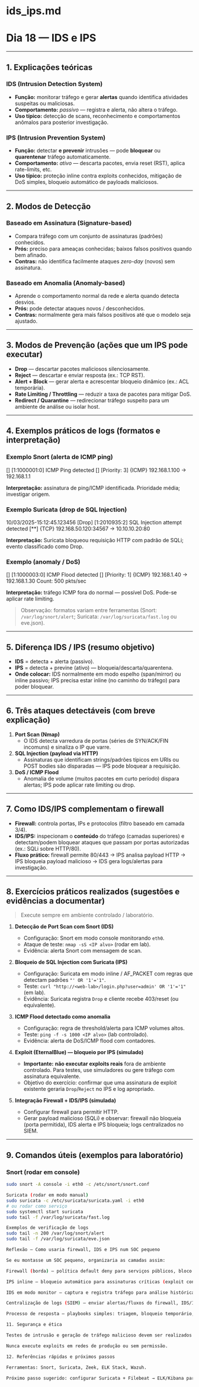 # ids_ips.md

# Dia 18 — IDS e IPS

---

## 1. Explicações teóricas

### IDS (Intrusion Detection System)
- **Função:** monitorar tráfego e gerar **alertas** quando identifica atividades suspeitas ou maliciosas.
- **Comportamento:** *passivo* — registra e alerta, não altera o tráfego.
- **Uso típico:** detecção de scans, reconhecimento e comportamentos anômalos para posterior investigação.

### IPS (Intrusion Prevention System)
- **Função:** detectar **e prevenir** intrusões — pode **bloquear** ou **quarentenar** tráfego automaticamente.
- **Comportamento:** *ativo* — descarta pacotes, envia reset (RST), aplica rate-limits, etc.
- **Uso típico:** proteção inline contra exploits conhecidos, mitigação de DoS simples, bloqueio automático de payloads maliciosos.

---

## 2. Modos de Detecção

### Baseado em Assinatura (Signature-based)
- Compara tráfego com um conjunto de assinaturas (padrões) conhecidos.
- **Prós:** preciso para ameaças conhecidas; baixos falsos positivos quando bem afinado.
- **Contras:** não identifica facilmente ataques *zero-day* (novos) sem assinatura.

### Baseado em Anomalia (Anomaly-based)
- Aprende o comportamento normal da rede e alerta quando detecta desvios.
- **Prós:** pode detectar ataques novos / desconhecidos.
- **Contras:** normalmente gera mais falsos positivos até que o modelo seja ajustado.

---

## 3. Modos de Prevenção (ações que um IPS pode executar)
- **Drop** — descartar pacotes maliciosos silenciosamente.  
- **Reject** — descartar e enviar resposta (ex.: TCP RST).  
- **Alert + Block** — gerar alerta e acrescentar bloqueio dinâmico (ex.: ACL temporária).  
- **Rate Limiting / Throttling** — reduzir a taxa de pacotes para mitigar DoS.  
- **Redirect / Quarantine** — redirecionar tráfego suspeito para um ambiente de análise ou isolar host.

---

## 4. Exemplos práticos de logs (formatos e interpretação)

### Exemplo Snort (alerta de ICMP ping)
[] [1:1000001:0] ICMP Ping detected []
[Priority: 3] {ICMP} 192.168.1.100 -> 192.168.1.1

**Interpretação:** assinatura de ping/ICMP identificada. Prioridade média; investigar origem.

### Exemplo Suricata (drop de SQL Injection)
10/03/2025-15:12:45.123456 [Drop] [1:2010935:2] SQL Injection attempt detected [**]
{TCP} 192.168.50.120:34567 -> 10.10.10.20:80

**Interpretação:** Suricata bloqueou requisição HTTP com padrão de SQLi; evento classificado como Drop.

### Exemplo (anomaly / DoS)
[] [1:1000003:0] ICMP Flood detected []
[Priority: 1] {ICMP} 192.168.1.40 -> 192.168.1.30
Count: 500 pkts/sec

**Interpretação:** tráfego ICMP fora do normal — possível DoS. Pode-se aplicar rate limiting.

> Observação: formatos variam entre ferramentas (Snort: `/var/log/snort/alert`; Suricata: `/var/log/suricata/fast.log` ou eve.json).

---

## 5. Diferença IDS / IPS (resumo objetivo)

- **IDS** = detecta + alerta (passivo).  
- **IPS** = detecta + previne (ativo) — bloqueia/descarta/quarentena.  
- **Onde colocar:** IDS normalmente em modo espelho (span/mirror) ou inline passivo; IPS precisa estar inline (no caminho do tráfego) para poder bloquear.

---

## 6. Três ataques detectáveis (com breve explicação)

1. **Port Scan (Nmap)**  
   - O IDS detecta varredura de portas (séries de SYN/ACK/FIN incomuns) e sinaliza o IP que varre.  
2. **SQL Injection (payload via HTTP)**  
   - Assinaturas que identificam strings/padrões típicos em URIs ou POST bodies são disparadas — IPS pode bloquear a requisição.  
3. **DoS / ICMP Flood**  
   - Anomalia de volume (muitos pacotes em curto período) dispara alertas; IPS pode aplicar rate limiting ou drop.

---

## 7. Como IDS/IPS complementam o firewall

- **Firewall:** controla portas, IPs e protocolos (filtro baseado em camada 3/4).  
- **IDS/IPS:** inspecionam o **conteúdo** do tráfego (camadas superiores) e detectam/podem bloquear ataques que passam por portas autorizadas (ex.: SQLi sobre HTTP/80).  
- **Fluxo prático:** firewall permite 80/443 → IPS analisa payload HTTP → IPS bloqueia payload malicioso → IDS gera logs/alertas para investigação.

---

## 8. Exercícios práticos realizados (sugestões e evidências a documentar)

> Execute sempre em ambiente controlado / laboratório.

1. **Detecção de Port Scan com Snort (IDS)**  
   - Configuração: Snort em modo console monitorando `eth0`.  
   - Ataque de teste: `nmap -sS <IP alvo>` (rodar em lab).  
   - Evidência: alerta Snort com mensagem de scan.

2. **Bloqueio de SQL Injection com Suricata (IPS)**  
   - Configuração: Suricata em modo inline / AF_PACKET com regras que detectam padrões `"' OR '1'='1"`.  
   - Teste: `curl "http://<web-lab>/login.php?user=admin' OR '1'='1"` (em lab).  
   - Evidência: Suricata registra `Drop` e cliente recebe 403/reset (ou equivalente).

3. **ICMP Flood detectado como anomalia**  
   - Configuração: regra de threshold/alerta para ICMP volumes altos.  
   - Teste: `ping -f -s 1000 <IP alvo>` (lab controlado).  
   - Evidência: alerta de DoS/ICMP flood com contadores.

4. **Exploit (EternalBlue) — bloqueio por IPS (simulado)**  
   - **Importante:** **não executar exploits reais** fora de ambiente controlado. Para testes, use simuladores ou gere tráfego com assinatura equivalente.  
   - Objetivo do exercício: confirmar que uma assinatura de exploit existente geraria `Drop`/`Reject` no IPS e log apropriado.

5. **Integração Firewall + IDS/IPS (simulada)**  
   - Configurar firewall para permitir HTTP.  
   - Gerar payload malicioso (SQLi) e observar: firewall não bloqueia (porta permitida), IDS alerta e IPS bloqueia; logs centralizados no SIEM.

---

## 9. Comandos úteis (exemplos para laboratório)

### Snort (rodar em console)
```bash
sudo snort -A console -i eth0 -c /etc/snort/snort.conf

Suricata (rodar em modo manual)
sudo suricata -c /etc/suricata/suricata.yaml -i eth0
# ou rodar como serviço
sudo systemctl start suricata
sudo tail -f /var/log/suricata/fast.log

Exemplos de verificação de logs
sudo tail -n 200 /var/log/snort/alert
sudo tail -f /var/log/suricata/eve.json

Reflexão — Como usaria firewall, IDS e IPS num SOC pequeno

Se eu montasse um SOC pequeno, organizaria as camadas assim:

Firewall (borda) — política default deny para serviços públicos, bloco de portas irrelevantes.

IPS inline — bloqueio automático para assinaturas críticas (exploit conhecidos, malwares que causam impacto imediato). IPS deve ser bem testado (tuning) para evitar interrupção de serviço por falsos positivos.

IDS em modo monitor — captura e registra tráfego para análise histórica, correlação e investigação (útil para detecção de anomalias e evidências).

Centralização de logs (SIEM) — enviar alertas/fluxos do firewall, IDS/IPS e hosts para um SIEM leve (ex.: ELK/Wazuh) para correlação e criação de alertas acionáveis.

Processo de resposta — playbooks simples: triagem, bloqueio temporário, coleta de evidências, escalonamento.

11. Segurança e ética

Testes de intrusão e geração de tráfego malicioso devem ser realizados apenas em laboratórios controlados ou com autorização explícita.

Nunca execute exploits em redes de produção ou sem permissão.

12. Referências rápidas e próximos passos

Ferramentas: Snort, Suricata, Zeek, ELK Stack, Wazuh.

Próximo passo sugerido: configurar Suricata + Filebeat → ELK/Kibana para dashboards de alertas; praticar tuning de regras para reduzir falsos positivos.
